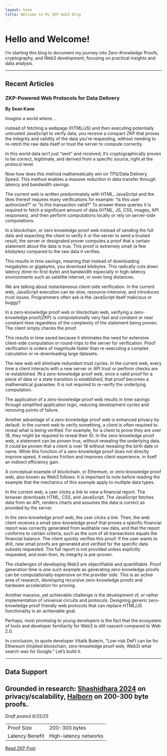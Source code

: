 ```yaml
---
layout: home
title: Welcome to My ZKP Web3 Blog
---
```


# Hello and Welcome!
I’m starting this blog to document my journey into Zero-Knowledge Proofs, cryptography, and Web3 development, focusing on practical insights and data analysis.

---
## Recent Articles
### ZKP-Powered Web Protocols for Data Delivery
**By Sean Kane**

Imagine a world where... 

instead of fetching a webpage (HTML/JS) and then executing potentially untrusted JavaScript to verify data, you receive a compact ZKP that proves the integrity and validity of the data you’re requesting, without needing to re-retch the raw data itself or trust the server to compute correctly.

In this world data isn’t just “sent” and received; it’s cryptographically proven to be correct, legitimate, and derived from a specific source, right at the protocol level.

Now how does this method mathematically win on TPS/Data Delivery Speed. This method enables a massive reduction in data transfer through latency and bandwidth savings. 

The current web is written predominately with HTML, JavaScript and the likes thereof requires many verifications for example:  “Is this user authorized?” or “Is this transaction valid?” To answer these queries it is required to fetch a significant amount of data (HTML, JS, CSS, images, API responses), and then perform computations locally or rely on server-side computations.

In a blockchain, or zero knowledge proof web instead of sending the full data and expecting the client to verify it or the server to send a trusted result, the server or designated prover computes a proof that a certain statement about the data is true. This proof is extremely small (a few kilobytes) compared to the raw data it verifies.

This results in time savings, meaning that instead of downloading megabytes or gigabytes, you download kilobytes. This radically cuts down latency (time-to-first-byte) and bandwidth especially in high-latency environments such as satellite internet, or even long distances.

We are talking about instantaneous client-side verification. In the current web, JavaScript execution can be slow, resource-intensive, and introduces trust issues. Programmers often ask is the JavaScript itself malicious or buggy?

In a zero-knowledge proof web or blockchain web, verifying a zero-knowledge proof(ZKP) is computationally very fast and constant or near constant-time regardless of the complexity of the statement being proven. The client simply checks the proof. 

This results in time saved because it eliminates the need for extensive client-side computation or round-trips to the server for verification. Proof verification is orders of magnitude faster than re-executing a complex calculation or re-downloading large datasets.

The new web will eliminate redundant trust cycles. In the current web, every time a client interacts with a new server or API trust or perform checks are re-established. IN a zero-knowledge proof web, once a valid proof for a piece of data or a state transition is established, that proof becomes a mathematical guarantee. It is not required to re-verify the underlying computation.

The application of a zero-knowledge proof web results in time savings through simplified application logic, reducing development cycles and removing points of failure.

Another advantage of a zero-knowledge proof web is enhanced privacy by default. In the current web to verify something, a client is often required to reveal what is being verified. For example, for a client to prove they are over 18, they might be required to reveal their ID. In the zero-knowledge proof web, a statement can be proven true, without revealing the underlying data. It could be proven that a client is over 18 without revealing the birth date or name. While this function of a zero-knowledge proof does not directly improve speed, it reduces friction and improves client experience, in itself an indirect efficiency gain.

A conceptual example of blockchain, or Ethereum, or zero-knowledge proof web, also known as Web3 follows: It is important to note before reading the example that the mechanics of this example apply to multiple data types. 

In the current web, a user clicks a link to view a financial report. The browser downloads HTML, CSS, and JavaScript.  The JavaScript fetches data from an API, renders charts and assumes the data is correct as provided by the server.

In the zero-knowledge proof web, the user clicks a link. Then, the web client receives a small zero-knowledge proof that proves a specific financial report was correctly generated from auditable raw data, and that the report conforms to certain criteria, such as the sum of all transactions equals the financial balance. The client quickly verifies this proof. If the user wants to drill, new small proofs are generated and verified for the specific data subsets requested. The full report is not provided unless explicitly requested, and even then, its integrity is pre-proven.

The challenges of developing Web3 are objectifiable and quantifiable. Proof generation time is one such example as generating zero-knowledge proofs can be computationally expensive on the provider side.  This is an active area of research, developing recursive zero-knowledge proofs and hardware acceleration for proving.  

Another massive, yet achievable challenge is the development of, or rather implementation of universal circuits and protocols. Designing generic zero-knowledge proof friendly web protocols that can replace HTML/JS functionality is an achievable goal.

Perhaps, most promising to young developers is the fact that the ecosystem of tools and developer familiarity for Web3 is still nascent compared to Web 2.0.

In conclusion, to quote developer Vitalik Buterin, “Low-risk DeFI can be for Ethereum (implied blockchain, zero-knowledge proof web, Web3) what search was for Google.” Let’s build it.

---
## Data Support
Grounded in research: [Shashidhara 2024](https://onlinelibrary.wiley.com/doi/10.1002/spy2.461) on privacy/scalability, [Halborn](https://www.halborn.com/...) on 200-300 byte proofs.
---
*Draft posted 9/25/25*

<table>
  <tr><td>Proof Size</td><td>200-300 bytes</td></tr>
  <tr><td>Latency Benefit</td><td>High-latency networks</td></tr>
</table>

<a href="/zkp-web-protocols-blog/_posts/2025-09-24 - understanding-the-power-of-zkps.md/">Read ZKP Post</a>

